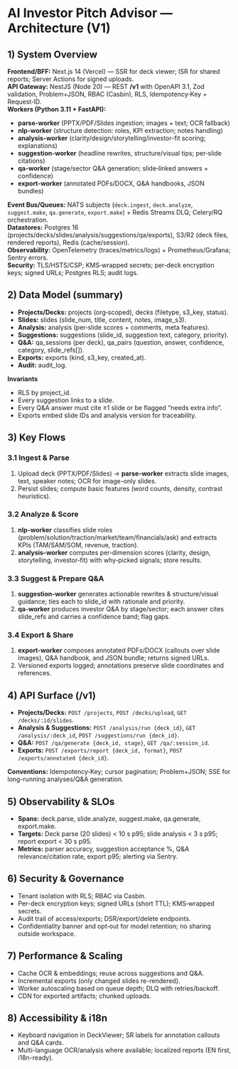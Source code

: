 # AI Investor Pitch Advisor — Architecture (V1)

## 1) System Overview
**Frontend/BFF:** Next.js 14 (Vercel) — SSR for deck viewer; ISR for shared reports; Server Actions for signed uploads.  
**API Gateway:** NestJS (Node 20) — REST **/v1** with OpenAPI 3.1, Zod validation, Problem+JSON, RBAC (Casbin), RLS, Idempotency‑Key + Request‑ID.  
**Workers (Python 3.11 + FastAPI):**
- **parse-worker** (PPTX/PDF/Slides ingestion; images + text; OCR fallback)
- **nlp-worker** (structure detection: roles, KPI extraction; notes handling)
- **analysis-worker** (clarity/design/storytelling/investor-fit scoring; explanations)
- **suggestion-worker** (headline rewrites, structure/visual tips; per‑slide citations)
- **qa-worker** (stage/sector Q&A generation; slide‑linked answers + confidence)
- **export-worker** (annotated PDFs/DOCX, Q&A handbooks, JSON bundles)

**Event Bus/Queues:** NATS subjects (`deck.ingest`, `deck.analyze`, `suggest.make`, `qa.generate`, `export.make`) + Redis Streams DLQ; Celery/RQ orchestration.  
**Datastores:** Postgres 16 (projects/decks/slides/analysis/suggestions/qa/exports), S3/R2 (deck files, rendered reports), Redis (cache/session).  
**Observability:** OpenTelemetry (traces/metrics/logs) + Prometheus/Grafana; Sentry errors.  
**Security:** TLS/HSTS/CSP; KMS‑wrapped secrets; per‑deck encryption keys; signed URLs; Postgres RLS; audit logs.

## 2) Data Model (summary)
- **Projects/Decks:** projects (org‑scoped), decks (filetype, s3_key, status).  
- **Slides:** slides (slide_num, title, content, notes, image_s3).  
- **Analysis:** analysis (per‑slide scores + comments, meta features).  
- **Suggestions:** suggestions (slide_id, suggestion text, category, priority).  
- **Q&A:** qa_sessions (per deck), qa_pairs (question, answer, confidence, category, slide_refs[]).  
- **Exports:** exports (kind, s3_key, created_at).  
- **Audit:** audit_log.

**Invariants**
- RLS by project_id.  
- Every suggestion links to a slide.  
- Every Q&A answer must cite ≥1 slide or be flagged “needs extra info”.  
- Exports embed slide IDs and analysis version for traceability.

## 3) Key Flows

### 3.1 Ingest & Parse
1. Upload deck (PPTX/PDF/Slides) → **parse-worker** extracts slide images, text, speaker notes; OCR for image-only slides.  
2. Persist slides; compute basic features (word counts, density, contrast heuristics).

### 3.2 Analyze & Score
1. **nlp-worker** classifies slide roles (problem/solution/traction/market/team/financials/ask) and extracts KPIs (TAM/SAM/SOM, revenue, traction).  
2. **analysis-worker** computes per‑dimension scores (clarity, design, storytelling, investor‑fit) with why‑picked signals; store results.

### 3.3 Suggest & Prepare Q&A
1. **suggestion-worker** generates actionable rewrites & structure/visual guidance; ties each to slide_id with rationale and priority.  
2. **qa-worker** produces investor Q&A by stage/sector; each answer cites slide_refs and carries a confidence band; flag gaps.

### 3.4 Export & Share
1. **export-worker** composes annotated PDFs/DOCX (callouts over slide images), Q&A handbook, and JSON bundle; returns signed URLs.  
2. Versioned exports logged; annotations preserve slide coordinates and references.

## 4) API Surface (/v1)
- **Projects/Decks:** `POST /projects`, `POST /decks/upload`, `GET /decks/:id/slides`.  
- **Analysis & Suggestions:** `POST /analysis/run {deck_id}`, `GET /analysis/:deck_id`, `POST /suggestions/run {deck_id}`.  
- **Q&A:** `POST /qa/generate {deck_id, stage}`, `GET /qa/:session_id`.  
- **Exports:** `POST /exports/report {deck_id, format}`, `POST /exports/annotated {deck_id}`.

**Conventions:** Idempotency‑Key; cursor pagination; Problem+JSON; SSE for long-running analyses/Q&A generation.

## 5) Observability & SLOs
- **Spans:** deck.parse, slide.analyze, suggest.make, qa.generate, export.make.  
- **Targets:** Deck parse (20 slides) < 10 s p95; slide analysis < 3 s p95; report export < 30 s p95.  
- **Metrics:** parser accuracy, suggestion acceptance %, Q&A relevance/citation rate, export p95; alerting via Sentry.

## 6) Security & Governance
- Tenant isolation with RLS; RBAC via Casbin.  
- Per-deck encryption keys; signed URLs (short TTL); KMS‑wrapped secrets.  
- Audit trail of access/exports; DSR/export/delete endpoints.  
- Confidentiality banner and opt‑out for model retention; no sharing outside workspace.

## 7) Performance & Scaling
- Cache OCR & embeddings; reuse across suggestions and Q&A.  
- Incremental exports (only changed slides re-rendered).  
- Worker autoscaling based on queue depth; DLQ with retries/backoff.  
- CDN for exported artifacts; chunked uploads.

## 8) Accessibility & i18n
- Keyboard navigation in DeckViewer; SR labels for annotation callouts and Q&A cards.  
- Multi-language OCR/analysis where available; localized reports (EN first, i18n-ready).